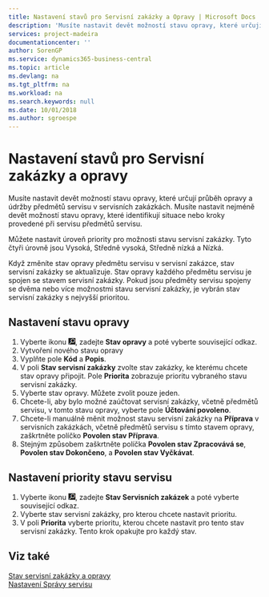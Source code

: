 ```yaml
---
title: Nastavení stavů pro Servisní zakázky a Opravy | Microsoft Docs
description: 'Musíte nastavit devět možností stavu opravy, které určují průběh opravy a údržby předmětů servisu v servisních zakázkách.'
services: project-madeira
documentationcenter: ''
author: SorenGP
ms.service: dynamics365-business-central
ms.topic: article
ms.devlang: na
ms.tgt_pltfrm: na
ms.workload: na
ms.search.keywords: null
ms.date: 10/01/2018
ms.author: sgroespe
---
```

# <a name="set-up-statuses-for-service-orders-and-repairs"></a>Nastavení stavů pro Servisní zakázky a opravy
Musíte nastavit devět možností stavu opravy, které určují průběh opravy a údržby předmětů servisu v servisních zakázkách. Musíte nastavit nejméně devět možností stavu opravy, které identifikují situace nebo kroky provedené při servisu předmětů servisu.  

Můžete nastavit úroveň priority pro možnosti stavu servisní zakázky. Tyto čtyři úrovně jsou Vysoká, Středně vysoká, Středně nízká a Nízká.  

Když změníte stav opravy předmětu servisu v servisní zakázce, stav servisní zakázky se aktualizuje. Stav opravy každého předmětu servisu je spojen se stavem servisní zakázky. Pokud jsou předměty servisu spojeny se dvěma nebo více možnostmi stavu servisní zakázky, je vybrán stav servisní zakázky s nejvyšší prioritou.  

## <a name="to-set-up-a-repair-status"></a>Nastavení stavu opravy  
1. Vyberte ikonu ![Žárovky, která otevře funkci Řekněte mi](media/ui-search/search_small.png "Řekněte mi, co chcete dělat"), zadejte **Stav opravy** a poté vyberte související odkaz.
2. Vytvoření nového stavu opravy  
3. Vyplňte pole **Kód** a **Popis**.  
4. V poli **Stav servisní zakázky** zvolte stav zakázky, ke kterému chcete stav opravy připojit. Pole **Priorita** zobrazuje prioritu vybraného stavu servisní zakázky.  
5. Vyberte stav opravy. Můžete zvolit pouze jeden.  
6. Chcete-li, aby bylo možné zaúčtovat servisní zakázky, včetně předmětů servisu, v tomto stavu opravy, vyberte pole **Účtování povoleno**.  
7. Chcete-li manuálně měnit možnost stavu servisní zakázky na **Příprava**  v servisních zakázkách, včetně předmětů servisu s tímto stavem opravy, zaškrtněte políčko **Povolen stav Příprava**.  
8. Stejným způsobem zaškrtněte políčka **Povolen stav Zpracovává se**, **Povolen stav Dokončeno**, a **Povolen stav Vyčkávat**.
  
## <a name="to-set-up-service-status-priorities"></a>Nastavení priority stavu servisu  
1. Vyberte ikonu ![Žárovky, která otevře funkci Řekněte mi](media/ui-search/search_small.png "Řekněte mi, co chcete dělat"), zadejte **Stav Servisních zakázek** a poté vyberte související odkaz.  
2. Vyberte stav servisní zakázky, pro kterou chcete nastavit prioritu.  
3. V poli **Priorita** vyberte prioritu, kterou chcete nastavit pro tento stav servisní zakázky. Tento krok opakujte pro každý stav.  

## <a name="see-also"></a>Viz také  
[Stav servisní zakázky a opravy](service-service-order-status-and-repair-status.md)  
[Nastavení Správy servisu](service-setup-service.md)  

